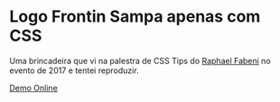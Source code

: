 # Logo Frontin Sampa  apenas com CSS

Uma brincadeira que vi na palestra de CSS Tips do [Raphael Fabeni](http://www.github.com/raphaelfabeni) no evento de 2017 e tentei reproduzir.

[Demo Online](http://daniofilho.com.br/fun/logo-frontinsampa-css.html)
